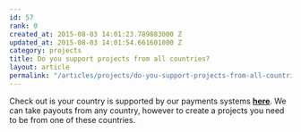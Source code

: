 ```yaml
---
id: 57
rank: 0
created_at: 2015-08-03 14:01:23.789883000 Z
updated_at: 2015-08-03 14:01:54.661601000 Z
category: projects
title: Do you support projects from all countries?
layout: article
permalink: "/articles/projects/do-you-support-projects-from-all-countries/"
---
```

Check out is your country is supported by our payments systems <strong><a href="https://stripe.com/global">here</a></strong>. We can take payouts from any country, however to create a projects you need to be from one of these countries.